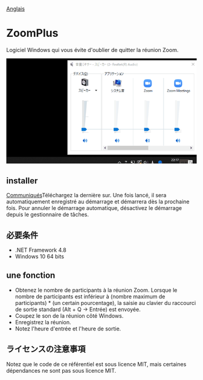 [Anglais](https://github.com/34j/ZoomCloser/blob/master/README.en.md)

# ZoomPlus

Logiciel Windows qui vous évite d'oublier de quitter la réunion Zoom.

![Sample Gif](https://github.com/34j/ZoomCloser/blob/master/ExampleFast.gif)

## installer

[Communiqués](https://github.com/34j/ZoomCloser/releases)Téléchargez la dernière sur.
Une fois lancé, il sera automatiquement enregistré au démarrage et démarrera dès la prochaine fois. Pour annuler le démarrage automatique, désactivez le démarrage depuis le gestionnaire de tâches.

## 必要条件

-   .NET Framework 4.8
-   Windows 10 64 bits

## une fonction

-   Obtenez le nombre de participants à la réunion Zoom. Lorsque le nombre de participants est inférieur à (nombre maximum de participants) \* (un certain pourcentage), la saisie au clavier du raccourci de sortie standard (Alt + Q → Entrée) est envoyée.
-   Coupez le son de la réunion côté Windows.
-   Enregistrez la réunion.
-   Notez l'heure d'entrée et l'heure de sortie.

## ライセンスの注意事項

Notez que le code de ce référentiel est sous licence MIT, mais certaines dépendances ne sont pas sous licence MIT.
